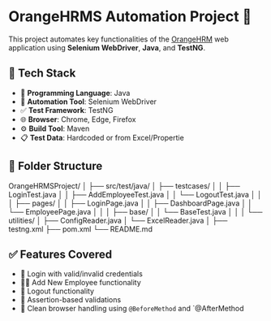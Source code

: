 # OrangeHRMS Automation Project 🧪

This project automates key functionalities of the [OrangeHRM](https://opensource-demo.orangehrmlive.com/) web application using **Selenium WebDriver**, **Java**, and **TestNG**.

## 🔧 Tech Stack

- 🧠 **Programming Language**: Java
- 🤖 **Automation Tool**: Selenium WebDriver
- ✅ **Test Framework**: TestNG
- 🌐 **Browser**: Chrome, Edge, Firefox
- ⚙️ **Build Tool**: Maven
- 📋 **Test Data**: Hardcoded or from Excel/Propertie

## 📂 Folder Structure
OrangeHRMSProject/ │ ├── src/test/java/ │ ├── testcases/ │ │ ├── LoginTest.java │ │ ├── AddEmployeeTest.java │ │ └── LogoutTest.java │ │ │ ├── pages/ │ │ ├── LoginPage.java │ │ ├── DashboardPage.java │ │ └── EmployeePage.java │ │ │ ├── base/ │ │ └── BaseTest.java │ │ │ └── utilities/ │ ├── ConfigReader.java │ └── ExcelReader.java │ ├── testng.xml ├── pom.xml └── README.md

## ✅ Features Covered

- 🔐 Login with valid/invalid credentials
- 👨‍💼 Add New Employee functionality
- 🚪 Logout functionality
- 🧪 Assertion-based validations
- 🧹 Clean browser handling using `@BeforeMethod` and `@AfterMethod

